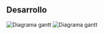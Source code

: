## Desarrollo

![Diagrama gantt](https://i.imgur.com/RC3e00j.png)
![Diagrama gantt](https://i.imgur.com/1zgPOLy.png)

